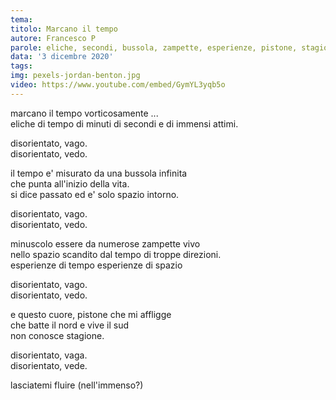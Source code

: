 ```yaml
---
tema:
titolo: Marcano il tempo
autore: Francesco P
parole: eliche, secondi, bussola, zampette, esperienze, pistone, stagione, fluire
data: '3 dicembre 2020'
tags: 
img: pexels-jordan-benton.jpg
video: https://www.youtube.com/embed/GymYL3yqb5o
---
```





marcano il tempo vorticosamente ...  
eliche di tempo di minuti di secondi e di immensi attimi.

disorientato, vago.  
disorientato, vedo.

il tempo e' misurato da una bussola infinita  
che punta all'inizio della vita.  
si dice passato ed e' solo spazio intorno.

disorientato, vago.  
disorientato, vedo.

minuscolo essere da numerose zampette vivo  
nello spazio scandito dal tempo di troppe direzioni.  
esperienze di tempo esperienze di spazio

disorientato, vago.  
disorientato, vedo.

e questo cuore, pistone che mi affligge  
che batte il nord e vive il sud  
non conosce stagione.  

disorientato, vaga.  
disorientato, vede.

lasciatemi fluire (nell'immenso?)

